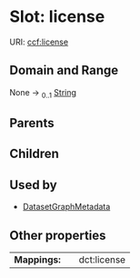 
# Slot: license



URI: [ccf:license](http://purl.org/ccf/license)


## Domain and Range

None &#8594;  <sub>0..1</sub> [String](types/String.md)

## Parents


## Children


## Used by

 * [DatasetGraphMetadata](DatasetGraphMetadata.md)

## Other properties

|  |  |  |
| --- | --- | --- |
| **Mappings:** | | dct:license |